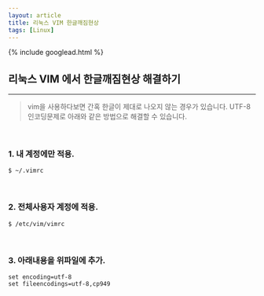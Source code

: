 ```yaml
---
layout: article
title: 리눅스 VIM 한글깨짐현상
tags: [Linux]
---
```


{% include googlead.html %}

## 리눅스 VIM 에서 한글깨짐현상 해결하기
---

>vim을 사용하다보면 간혹 한글이 제대로 나오지 않는 경우가 있습니다.
>UTF-8 인코딩문제로 아래와 같은 방법으로 해결할 수 있습니다.

<br>

### 1. 내 계정에만 적용.

```
$ ~/.vimrc
```
<br>

### 2. 전체사용자 계정에 적용.

```
$ /etc/vim/vimrc
```
<br>

### 3. 아래내용을 위파일에 추가.

```
set encoding=utf-8
set fileencodings=utf-8,cp949
```
